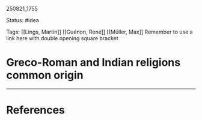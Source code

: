 
250821_1755

Status: #idea

Tags: [[Lings, Martin]] [[Guénon, René]]  [[Müller, Max]]
Remember to use a link here with double opening square bracket
# Greco-Roman and Indian religions common origin


---
# References